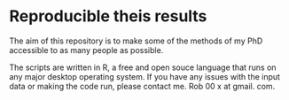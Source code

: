 # Reproducible theis results
The aim of this repository is to make some of the methods of my PhD accessible to as many people as possible. 

The scripts are written in R, a free and open souce language that runs on any major desktop operating system. 
If you have any issues with the input data or making the code run, please contact me. Rob 00 x at gmail. com.

